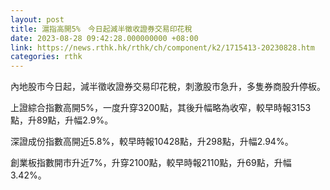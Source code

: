 ```yaml
---
layout: post
title: 滬指高開5%　今日起減半徵收證券交易印花稅
date: 2023-08-28 09:42:28.000000000 +08:00
link: https://news.rthk.hk/rthk/ch/component/k2/1715413-20230828.htm
categories: rthk
---
```


內地股市今日起，減半徵收證券交易印花稅，刺激股市急升，多隻券商股升停板。

上證綜合指數高開5%，一度升穿3200點，其後升幅略為收窄，較早時報3153點，升89點，升幅2.9%。

深證成份指數高開近5.8%，較早時報10428點，升298點，升幅2.94%。

創業板指數開市升近7%，升穿2100點，較早時報2110點，升69點，升幅3.42%。
